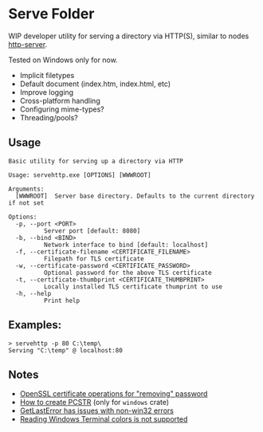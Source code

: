 # Serve Folder

WIP developer utility for serving a directory via HTTP(S), similar to
nodes [http-server](https://www.npmjs.com/package/http-server).

Tested on Windows only for now.

- Implicit filetypes
- Default document (index.htm, index.html, etc)
- Improve logging
- Cross-platform handling
- Configuring mime-types?
- Threading/pools?

## Usage

    Basic utility for serving up a directory via HTTP

    Usage: servehttp.exe [OPTIONS] [WWWROOT]

    Arguments:
      [WWWROOT]  Server base directory. Defaults to the current directory if not set

    Options:
      -p, --port <PORT>
              Server port [default: 8080]
      -b, --bind <BIND>
              Network interface to bind [default: localhost]
      -f, --certificate-filename <CERTIFICATE_FILENAME>
              Filepath for TLS certificate
      -w, --certificate-password <CERTIFICATE_PASSWORD>
              Optional password for the above TLS certificate
      -t, --certificate-thumbprint <CERTIFICATE_THUMBPRINT>
              Locally installed TLS certificate thumprint to use
      -h, --help
              Print help

## Examples:

	> servehttp -p 80 C:\temp\
	Serving "C:\temp" @ localhost:80

## Notes

- [OpenSSL certificate operations for "removing" password](https://serverfault.com/a/1106205/18877)
- [How to create PCSTR](https://github.com/microsoft/windows-rs/issues/2344) (only for `windows` crate)
- [GetLastError has issues with non-win32 errors](https://github.com/microsoft/windows-rs/issues/2639)
- [Reading Windows Terminal colors is not supported](https://github.com/microsoft/terminal/issues/3718)